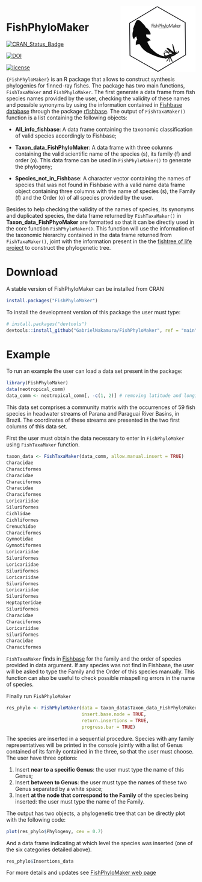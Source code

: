 
<!-- README.md is generated from README.Rmd. Please edit that file -->

<img src="man/figures/Logo_FishPhyloMaker.png" alt="fish logo" width="200px" align="right"/>

# FishPhyloMaker

[![CRAN\_Status\_Badge](https://www.r-pkg.org/badges/version/FishPhyloMaker)](https://cran.r-project.org/package=FishPhyloMaker)

[![DOI](https://zenodo.org/badge/336899540.svg)](https://zenodo.org/badge/latestdoi/336899540)

[![license](https://img.shields.io/github/license/mashape/apistatus.svg)](https://choosealicense.com/licenses/mit/)

`{FishPhyloMaker}` is an R package that allows to construct synthesis
phylogenies for finned-ray fishes. The package has two main functions,
`FishTaxaMaker` and `FishPhyloMaker`. The first generate a data frame
from fish species names provided by the user, checking the validity of
these names and possible synonyms by using the information contained in
[Fishbase database](http://www.fishbase.org) through the package
[rfishbase](https://CRAN.R-project.org/package=rfishbase). The output of
`FishTaxaMaker()` function is a list containing the following objects:

  - **All\_info\_fishbase**: A data frame containing the taxonomic
    classification of valid species accordingly to Fishbase;

  - **Taxon\_data\_FishPhyloMaker**: A data frame with three columns
    containing the valid scientific name of the species (s), its family
    (f) and order (o). This data frame can be used in `FishPhyloMaker()`
    to generate the phylogeny;

  - **Species\_not\_in\_Fishbase**: A character vector containing the
    names of species that was not found in Fishbase with a valid name
    data frame object containing three columns with the name of species
    (s), the Family (f) and the Order (o) of all species provided by the
    user.

Besides to help checking the validity of the names of species, its
synonyms and duplicated species, the data frame returned by
`FishTaxaMaker()` in **Taxon\_data\_FishPhyoMaker** are formatted so
that it can be directly used in the core function `FishPhyloMaker()`.
This function will use the information of the taxonomic hierarchy
contained in the data frame returned from `FishTaxaMaker()`, joint with
the information present in the the [fishtree of life
project](https://fishtreeoflife.org/) to construct the phylogenetic
tree.

# Download

A stable version of FishPhyloMaker can be installed from CRAN

``` r
install.packages("FishPhyloMaker")
```

To install the development version of this package the user must type:

``` r
# install.packages("devtools")
devtools::install_github("GabrielNakamura/FishPhyloMaker", ref = "main")
```

# Example

To run an example the user can load a data set present in the package:

``` r
library(FishPhyloMaker)
data(neotropical_comm)
data_comm <- neotropical_comm[, -c(1, 2)] # removing latitude and longitude
```

This data set comprises a community matrix with the occurrences of 59
fish species in headwater streams of Parana and Paraguai River Basins,
in Brazil. The coordinates of these streams are presented in the two
first columns of this data set.

First the user must obtain the data necessary to enter in
`FishPhyloMaker` using `FishTaxaMaker` function.

``` r
taxon_data <- FishTaxaMaker(data_comm, allow.manual.insert = TRUE)
Characidae
Characiformes
Characidae
Characiformes
Characidae
Characiformes
Loricariidae
Siluriformes
Cichlidae
Cichliformes
Crenuchidae
Characiformes
Gymnotidae
Gymnotiformes
Loricariidae
Siluriformes
Loricariidae
Siluriformes
Loricariidae
Siluriformes
Loricariidae
Siluriformes
Heptapteridae
Siluriformes
Characidae
Characiformes
Loricariidae
Siluriformes
Characidae
Characiformes
```

`FishTaxaMaker` finds in [Fishbase](http://www.fishbase.org/search.php)
for the family and the order of species provided in data argument. If
any species was not find in Fishbase, the user will be asked to type the
Family and the Order of this species manually. This function can also be
useful to check possible misspelling errors in the name of species.

Finally run `FishPhyloMaker`

``` r
res_phylo <- FishPhyloMaker(data = taxon_data$Taxon_data_FishPhyloMaker,
                            insert.base.node = TRUE, 
                            return.insertions = TRUE, 
                            progress.bar = TRUE)
```

The species are inserted in a sequential procedure. Species with any
family representatives will be printed in the console jointly with a
list of Genus contained of its family contained in the three, so that
the user must choose. The user have three options:

1.  Insert **near to a specific Genus**: the user must type the name of
    this Genus;
2.  Insert **between to Genus**: the user must type the names of these
    two Genus separated by a white space;
3.  Insert **at the node that correspond to the Family** of the species
    being inserted: the user must type the name of the Family.

The output has two objects, a phylogenetic tree that can be directly
plot with the following code:

``` r
plot(res_phylo$Phylogeny, cex = 0.7)
```

And a data frame indicating at which level the species was inserted (one
of the six categories detailed above).

``` r
res_phylo$Insertions_data
```

For more details and updates see [FishPhyloMaker web
page](https://gabrielnakamura.github.io/FishPhyloMaker/)
